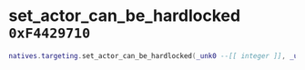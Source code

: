# set_actor_can_be_hardlocked `0xF4429710`

```lua
natives.targeting.set_actor_can_be_hardlocked(_unk0 --[[ integer ]], _unk1 --[[ integer ]])
```